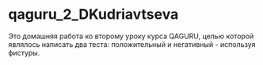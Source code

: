 # qaguru_2_DKudriavtseva

Это домашняя работа ко второму уроку курса QAGURU,
целью которой являлось написать два теста: положительный и негативный - используя фистуры.
